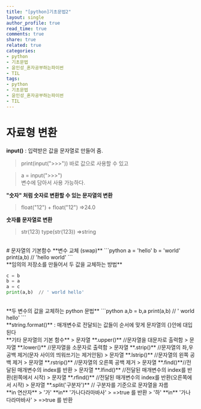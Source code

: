 ```yaml
---
title: "[python]기초문법2"
layout: single
author_profile: true
read_time: true
comments: true
share: true
related: true
categories:
- python
- 기초문법
- 윤인성_혼자공부하는파이썬
- TIL
tags:
- python
- 기초문법
- 윤인성_혼자공부하는파이썬
- TIL
---
```


# 자료형 변환
**input()** : 입력받은 값을 문자열로 만들어 줌.    
> print(input(">>>")) 
 바로 값으로 사용할 수 있고  
   
> a = input(">>>")   
 변수에 담아서 사용 가능하다.  
  
**"숫자" 처럼 숫자로 변환할 수 있는 문자열의 변환**    
> float("12") + float("12") 
> =>24.0
  
**숫자를 문자열로 변환**  
> str(123)
> type(str(123)) 
> =>string
  
<br/>
# 문자열의 기본함수
**변수 교체 (swap)**  
```python
a = 'hello' 
b = 'world'
print(a,b) //  'hello world'
```
<br/>
**임의의 저장소를 만들어서 두 값을 교체하는 방법**

```python
c = b
b = a
a = c
print(a,b)  // ' world hello'
```
<br/>
**두 변수의 값을 교체하는 python 문법**
```python
a,b = b,a
print(a,b) // ' world hello'
```
  
<br/>
**string.format()**  
: 매개변수로 전달되는 값들이 순서에 맞게 문자열의 {}안에 대입된다   
    
<br/>
**기타 문자열의 기본 함수**  
> 문자열 **.upper()** //문자열을 대문자로 출력함  
> 문자열 **.lower()** //문자열을 소문자로 출력함  
> 문자열 **.strip()** //문자열의 좌,우 공백 제거(문자 사이의 띄워쓰기는 제거안됨)  
> 문자열 **.lstrip()** //문자열의 왼쪽 공백 제거  
> 문자열 **.rstrip()** //문자열의 오른쪽 공백 제거  
> 문자열 **.find()**//전달된 매개변수의 index를 반환  
> 문자열 **.lfind()** //전달된 매개변수의 index를 반환(왼쪽에서 시작)  
> 문자열 **.rfind()** //전달된 매개변수의 index를 반환(오른쪽에서 시작)  
> 문자열 **.split('구분자')** // 구분자를 기준으로 문자열을 자름  
    
<br/>
**in 연산자**  
> '가' **in** '가나다라마바사'  
>    =>true 를 반환  
> '하' **in** '가나다라마바사'  
>    =>true 를 반환